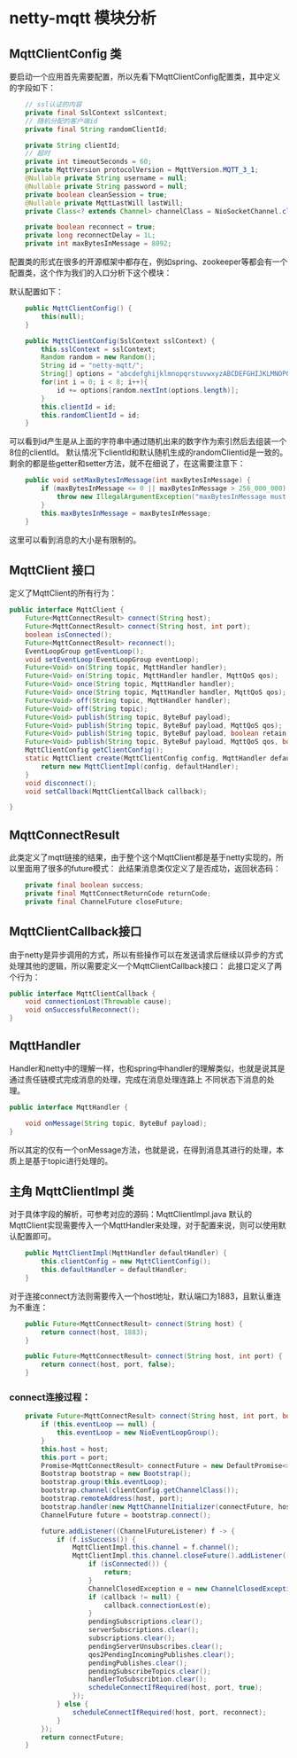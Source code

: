 # netty-mqtt 模块分析

## MqttClientConfig 类
要启动一个应用首先需要配置，所以先看下MqttClientConfig配置类，其中定义的字段如下：
```java
    // ssl认证的内容
    private final SslContext sslContext;
    // 随机分配的客户端id
    private final String randomClientId;

    private String clientId;
    // 超时
    private int timeoutSeconds = 60;
    private MqttVersion protocolVersion = MqttVersion.MQTT_3_1;
    @Nullable private String username = null;
    @Nullable private String password = null;
    private boolean cleanSession = true;
    @Nullable private MqttLastWill lastWill;
    private Class<? extends Channel> channelClass = NioSocketChannel.class;

    private boolean reconnect = true;
    private long reconnectDelay = 1L;
    private int maxBytesInMessage = 8092;
```
配置类的形式在很多的开源框架中都存在，例如spring、zookeeper等都会有一个配置类，这个作为我们的入口分析下这个模块：

默认配置如下：
```java
    public MqttClientConfig() {
        this(null);
    }

    public MqttClientConfig(SslContext sslContext) {
        this.sslContext = sslContext;
        Random random = new Random();
        String id = "netty-mqtt/";
        String[] options = "abcdefghijklmnopqrstuvwxyzABCDEFGHIJKLMNOPQRSTUVWXYZ0123456789".split("");
        for(int i = 0; i < 8; i++){
            id += options[random.nextInt(options.length)];
        }
        this.clientId = id;
        this.randomClientId = id;
    }
```
可以看到id产生是从上面的字符串中通过随机出来的数字作为索引然后去组装一个8位的clientId。
默认情况下clientId和默认随机生成的randomClientid是一致的。
剩余的都是些getter和setter方法，就不在细说了，在这需要注意下：
```java
    public void setMaxBytesInMessage(int maxBytesInMessage) {
        if (maxBytesInMessage <= 0 || maxBytesInMessage > 256_000_000) {
            throw new IllegalArgumentException("maxBytesInMessage must be > 0 or < 256_000_000");
        }
        this.maxBytesInMessage = maxBytesInMessage;
    }
```
这里可以看到消息的大小是有限制的。
## MqttClient 接口
定义了MqttClient的所有行为：
```java
public interface MqttClient {
    Future<MqttConnectResult> connect(String host);
    Future<MqttConnectResult> connect(String host, int port);
    boolean isConnected();
    Future<MqttConnectResult> reconnect();
    EventLoopGroup getEventLoop();
    void setEventLoop(EventLoopGroup eventLoop);
    Future<Void> on(String topic, MqttHandler handler);
    Future<Void> on(String topic, MqttHandler handler, MqttQoS qos);
    Future<Void> once(String topic, MqttHandler handler);
    Future<Void> once(String topic, MqttHandler handler, MqttQoS qos);
    Future<Void> off(String topic, MqttHandler handler);
    Future<Void> off(String topic);
    Future<Void> publish(String topic, ByteBuf payload);
    Future<Void> publish(String topic, ByteBuf payload, MqttQoS qos);
    Future<Void> publish(String topic, ByteBuf payload, boolean retain);
    Future<Void> publish(String topic, ByteBuf payload, MqttQoS qos, boolean retain);
    MqttClientConfig getClientConfig();
    static MqttClient create(MqttClientConfig config, MqttHandler defaultHandler){
        return new MqttClientImpl(config, defaultHandler);
    }
    void disconnect();
    void setCallback(MqttClientCallback callback);

}
```
## MqttConnectResult
此类定义了mqtt链接的结果，由于整个这个MqttClient都是基于netty实现的，所以里面用了很多的future模式：
此结果消息类仅定义了是否成功，返回状态码：
```java
    private final boolean success;
    private final MqttConnectReturnCode returnCode;
    private final ChannelFuture closeFuture;
```
## MqttClientCallback接口
由于netty是异步调用的方式，所以有些操作可以在发送请求后继续以异步的方式处理其他的逻辑，所以需要定义一个MqttClientCallback接口：
此接口定义了两个行为：
```java
public interface MqttClientCallback {
    void connectionLost(Throwable cause);
    void onSuccessfulReconnect();
}
```
## MqttHandler
Handler和netty中的理解一样，也和spring中handler的理解类似，也就是说其是通过责任链模式完成消息的处理，完成在消息处理连路上
不同状态下消息的处理。
```java
public interface MqttHandler {

    void onMessage(String topic, ByteBuf payload);
}
```
所以其定的仅有一个onMessage方法，也就是说，在得到消息其进行的处理，本质上是基于topic进行处理的。
## 主角 MqttClientImpl 类
对于具体字段的解析，可参考对应的源码：MqttClientImpl.java
默认的MqttClient实现需要传入一个MqttHandler来处理，对于配置来说，则可以使用默认配置即可。
```java
    public MqttClientImpl(MqttHandler defaultHandler) {
        this.clientConfig = new MqttClientConfig();
        this.defaultHandler = defaultHandler;
    }
```
对于连接connect方法则需要传入一个host地址，默认端口为1883，且默认重连为不重连：
```java
    public Future<MqttConnectResult> connect(String host) {
        return connect(host, 1883);
    }

    public Future<MqttConnectResult> connect(String host, int port) {
        return connect(host, port, false);
    }
```

### connect连接过程：
```java
    private Future<MqttConnectResult> connect(String host, int port, boolean reconnect) {
        if (this.eventLoop == null) {
            this.eventLoop = new NioEventLoopGroup();
        }
        this.host = host;
        this.port = port;
        Promise<MqttConnectResult> connectFuture = new DefaultPromise<>(this.eventLoop.next());
        Bootstrap bootstrap = new Bootstrap();
        bootstrap.group(this.eventLoop);
        bootstrap.channel(clientConfig.getChannelClass());
        bootstrap.remoteAddress(host, port);
        bootstrap.handler(new MqttChannelInitializer(connectFuture, host, port, clientConfig.getSslContext()));
        ChannelFuture future = bootstrap.connect();

        future.addListener((ChannelFutureListener) f -> {
            if (f.isSuccess()) {
                MqttClientImpl.this.channel = f.channel();
                MqttClientImpl.this.channel.closeFuture().addListener((ChannelFutureListener) channelFuture -> {
                    if (isConnected()) {
                        return;
                    }
                    ChannelClosedException e = new ChannelClosedException("Channel is closed!");
                    if (callback != null) {
                        callback.connectionLost(e);
                    }
                    pendingSubscriptions.clear();
                    serverSubscriptions.clear();
                    subscriptions.clear();
                    pendingServerUnsubscribes.clear();
                    qos2PendingIncomingPublishes.clear();
                    pendingPublishes.clear();
                    pendingSubscribeTopics.clear();
                    handlerToSubscribtion.clear();
                    scheduleConnectIfRequired(host, port, true);
                });
            } else {
                scheduleConnectIfRequired(host, port, reconnect);
            }
        });
        return connectFuture;
    }
```